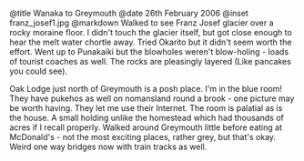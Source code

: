 @title		Wanaka to Greymouth
@date		26th February 2006
@inset		franz_josef1.jpg
@markdown
Walked to see Franz Josef glacier over a rocky moraine floor. I didn't touch the glacier itself, but got close enough to hear the melt water chortle away. Tried Okarito but it didn't seem worth the effort. Went up to Punakaiki but the blowholes weren't blow-holing - loads of tourist coaches as well. The rocks are pleasingly layered (Like pancakes you could see).

Oak Lodge just north of Greymouth is a posh place. I'm in the blue room! They have pukehos as well on nomansland round a brook - one picture may be worth having. They let me use their Internet. The room is palatial as is the house. A small holding unlike the homestead which had thousands of acres if I recall properly. Walked around Greymouth little before eating at McDonald's - not the most exciting places, rather grey, but that's okay. Weird one way bridges now with train tracks as well.
